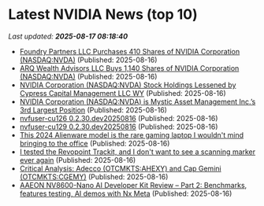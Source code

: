 # Latest NVIDIA News (top 10)
_Last updated: **2025-08-17 08:18:40**_

- [Foundry Partners LLC Purchases 410 Shares of NVIDIA Corporation (NASDAQ:NVDA)](https://www.etfdailynews.com/2025/08/16/foundry-partners-llc-purchases-410-shares-of-nvidia-corporation-nasdaqnvda/) (Published: 2025-08-16)
- [ARQ Wealth Advisors LLC Buys 1,140 Shares of NVIDIA Corporation (NASDAQ:NVDA)](https://www.etfdailynews.com/2025/08/16/arq-wealth-advisors-llc-buys-1140-shares-of-nvidia-corporation-nasdaqnvda/) (Published: 2025-08-16)
- [NVIDIA Corporation (NASDAQ:NVDA) Stock Holdings Lessened by Cypress Capital Management LLC WY](https://www.etfdailynews.com/2025/08/16/nvidia-corporation-nasdaqnvda-stock-holdings-lessened-by-cypress-capital-management-llc-wy/) (Published: 2025-08-16)
- [NVIDIA Corporation (NASDAQ:NVDA) is Mystic Asset Management Inc.’s 3rd Largest Position](https://www.etfdailynews.com/2025/08/16/nvidia-corporation-nasdaqnvda-is-mystic-asset-management-inc-s-3rd-largest-position/) (Published: 2025-08-16)
- [nvfuser-cu126 0.2.30.dev20250816](https://pypi.org/project/nvfuser-cu126/0.2.30.dev20250816/) (Published: 2025-08-16)
- [nvfuser-cu129 0.2.30.dev20250816](https://pypi.org/project/nvfuser-cu129/0.2.30.dev20250816/) (Published: 2025-08-16)
- [This 2024 Alienware model is the rare gaming laptop I wouldn't mind bringing to the office](https://www.zdnet.com/article/this-2024-alienware-model-is-the-rare-gaming-laptop-i-wouldnt-mind-bringing-to-the-office/) (Published: 2025-08-16)
- [I tested the Revopoint Trackit, and I don't want to see a scanning marker ever again](https://www.creativebloq.com/3d/i-tested-the-revopoint-trackit-and-i-dont-want-to-see-a-scanning-marker-ever-again) (Published: 2025-08-16)
- [Critical Analysis: Adecco (OTCMKTS:AHEXY) and Cap Gemini (OTCMKTS:CGEMY)](https://www.etfdailynews.com/2025/08/16/critical-analysis-adecco-otcmktsahexy-and-cap-gemini-otcmktscgemy/) (Published: 2025-08-16)
- [AAEON NV8600-Nano AI Developer Kit Review – Part 2: Benchmarks, features testing, AI demos with Nx Meta](https://www.cnx-software.com/2025/08/16/aaeon-nv8600-nano-ai-developer-kit-review-part-2-benchmarks-features-testing-ai-demos-with-nx-meta/) (Published: 2025-08-16)
